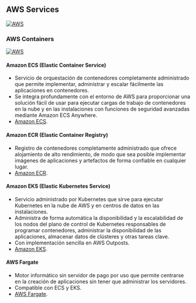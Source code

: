 ## AWS Services
[![AWS](https://img.shields.io/badge/AWS_Services-ff9900?style=for-the-badge&logo=amazon&logoColor=white&labelColor=101010)](https://github.com/Alberto-mt/AWS/blob/main/Resumen_Servicios_AWS/index.md)

### AWS Containers
[![AWS](https://img.shields.io/badge/AWS_Containers-44c04c?style=for-the-badge&logo=amazon&logoColor=white&labelColor=101010)](https://github.com/Alberto-mt/AWS/blob/main/Resumen_Servicios_AWS/categories/AWS_Containers.md)

#### **Amazon ECS (Elastic Container Service)**
- Servicio de orquestación de contenedores completamente administrado que  permite implementar, administrar y escalar fácilmente las aplicaciones en contenedores.
- Se integra profundamente con el entorno de AWS para proporcionar una solución fácil de usar para ejecutar cargas de trabajo de contenedores en la nube y en las instalaciones con funciones de seguridad avanzadas mediante Amazon ECS Anywhere.
- [Amazon ECS](https://aws.amazon.com/es/ecs/).

#### **Amazon ECR (Elastic Container Registry)**
- Registro de contenedores completamente administrado que ofrece alojamiento de alto rendimiento, de modo que sea posible implementar imágenes de aplicaciones y artefactos de forma confiable en cualquier lugar.
- [Amazon ECR](https://aws.amazon.com/es/ecr/).

#### **Amazon EKS (Elastic Kubernetes Service)**
- Servicio administrado por Kubernetes que sirve para ejecutar Kubernetes en la nube de AWS y en centros de datos en las instalaciones.
- Administra de forma automática la disponibilidad y la escalabilidad de los nodos del plano de control de Kubernetes responsables de programar contenedores, administrar la disponibilidad de las aplicaciones, almacenar datos de clústeres y otras tareas clave.
- Con implementación sencilla en AWS Outposts. 
- [Amazon EKS](https://aws.amazon.com/es/eks/).

#### **AWS Fargate**
- Motor informático sin servidor de pago por uso que permite centrarse en la creación de aplicaciones sin tener que administrar los servidores.
- Compatible con ECS y EKS.
- [AWS Fargate](https://aws.amazon.com/es/fargate/).
